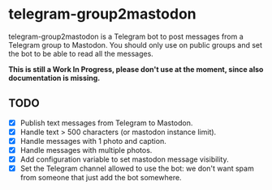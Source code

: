 # telegram-group2mastodon

telegram-group2mastodon is a Telegram bot to post messages from a Telegram
group to Mastodon. You should only use on public groups and set the bot to be
able to read all the messages.

**This is still a Work In Progress, please don't use at the moment, since also
documentation is missing.**

## TODO

- [x] Publish text messages from Telegram to Mastodon.
- [x] Handle text > 500 characters (or mastodon instance limit).
- [x] Handle messages with 1 photo and caption.
- [x] Handle messages with multiple photos.
- [x] Add configuration variable to set mastodon message visibility.
- [x] Set the Telegram channel allowed to use the bot: we don't want spam from
      someone that just add the bot somewhere.
